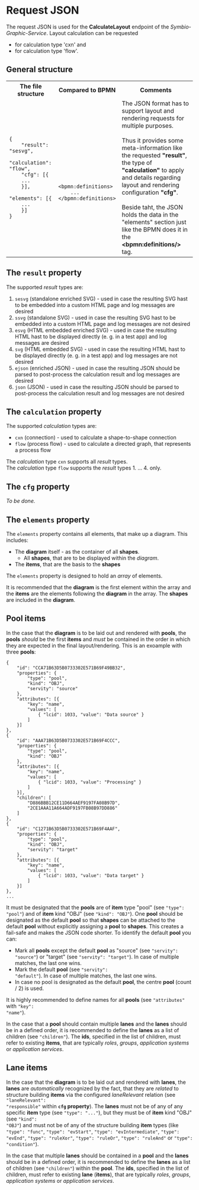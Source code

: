 # Request JSON
The request JSON is used for the **CalculateLayout** endpoint of the *Symbio-Graphic-Service*. Layout calculation can be requested
* for calculation type 'cxn' and
* for calculation type 'flow'.

## General structure

<table>
<tr><th>The file structure</th><th>Compared to BPMN</th><th>Comments</th></tr>
<tr>
<td>

```
{
    "result": "sesvg",
    "calculation": "flow",
    "cfg": [{
	...
    }],
    "elements": [{
	...
    }]
}
```

</td>
<td>

```

	



<bpmn:definitions> 
    ...
</bpmn:definitions>
```

</td>
<td>
The JSON format has to support layout and rendering requests for multiple purposes.
<br/><br/>
Thus it provides some meta-information like the requested  <b>"result"</b>, the type of  <b>"calculation"</b> to apply and details regarding layout and rendering configuration <b>"cfg"</b>.
<br/><br/>
Beside taht, the JSON holds the data in the "elements" section just like the BPMN does it in the <b>&lt;bpmn:definitions/&gt;</b> tag.
</td>
</tr>
</table>

## The <code>result</code> property
The supported *result* types are:
1. <code>sesvg</code> (standalone enriched SVG) - used in case the resulting SVG hast to be embedded into a custom HTML page and log messages are desired
2. <code>ssvg</code> (standalone SVG) - used in case the resulting SVG hast to be embedded into a custom HTML page and log messages are not desired
3. <code>esvg</code> (HTML embedded enriched SVG) - used in case the resulting HTML hast to be displayed directly (e. g. in a test app) and log messages are desired
4. <code>svg</code> (HTML embedded SVG) - used in case the resulting HTML hast to be displayed directly (e. g. in a test app) and log messages are not desired
5. <code>ejson</code> (enriched JSON) - used in case the resulting JSON should be parsed to post-process the calculation result and log messages are desired
6. <code>json</code> (JSON) - used in case the resulting JSON should be parsed to post-process the calculation result and log messages are not desired

## The <code>calculation</code> property
The supported *calculation* types are:
* <code>cxn</code> (connection) - used to calculate a shape-to-shape connection
* <code>flow</code> (process flow) - used to calculate a directed graph, that represents a process flow

The *calculation* type <code>cxn</code> supports all *result* types.<br/>
The *calculation* type <code>flow</code> supports the *result* types 1. ... 4. only.

## The <code>cfg</code> property

*To be done.*

## The <code>elements</code> property

The <code>elements</code> property contains all elements, that make up a diagram. This includes:

- The **diagram** itself - as the container of all **shapes**.
  - All **shapes**, that are to be displayed within the *diagram*.
- The **items**, that are the basis to the **shapes**

The <code>elements</code> property is designed to hold an *array* of elements.

It is recommended that the **diagram** is the first element within the array and the **items** are the elements following the **diagram** in the array. The **shapes** are included in the **diagram**.

## Pool items
In the case that the **diagram** is to be laid out and rendered with **pools**, the **pools** *should* be the first **items** and *must* be contained in the order in which they are expected in the final layout/rendering. This is an exoample with three **pools**:

```
{
	"id": "CCA71B63D5B0733302E571B69F49BB32",
	"properties": {
		"type": "pool",
		"kind": "OBJ",
		"servity": "source"
	},
	"attributes": [{
		"key": "name",
		"values": [
			{ "lcid": 1033, "value": "Data source" }
		]
	}]
},
{
	"id": "AAA71B63D5B0733302E571B69F4CCC",
	"properties": {
		"type": "pool",
		"kind": "OBJ"
	},
	"attributes": [{
		"key": "name",
		"values": [
			{ "lcid": 1033, "value": "Processing" }
		]
	}],
	"children": [
		"D886BBB12CE11D664AEF9197FA08B97D",
		"2CE1AAA11A664ADF9197FB08B97DD886"
	]
},
{
	"id": "C1271B63D5B0733302E571B69F4AAF",
	"properties": {
		"type": "pool",
		"kind": "OBJ",
		"servity": "target"
	},
	"attributes": [{
		"key": "name",
		"values": [
			{ "lcid": 1033, "value": "Data target" }
		]
	}]
},
...
```
It must be designated that the **pools** are of **item** type "pool" (see <code>"type": "pool"</code>) and of **item** kind "OBJ" (see <code>"kind": "OBJ"</code>). One **pool** should be designated as the default **pool** so that **shapes** can be attached to the default **pool** without explicitly assigning a **pool** to **shapes**. This creates a fail-safe and makes the JSON code shorter. To identify the default **pool** you can:

- Mark all **pools** except the default **pool** as "source" (see <code>"servity": "source"</code>) or "target" (see <code>"servity": "target"</code>). In case of multiple matches, the last one wins.
- Mark the default **pool** (see <code>"servity": "default"</code>). In case of multiple matches, the last one wins.
- In case no pool is designated as the default **pool**, the centre **pool** (count / 2) is used.

It is highly recommended to define names for all **pools** (see <code>"attributes"</code> with <code>"key": "name"</code>).

In the case that a **pool** should contain multiple **lanes** and the **lanes** should be in a defined order, it is recommended to define the **lanes** as a list of children (see <code>"children"</code>). The **ids**, specified in the list of children, must refer to existing **items**, that are typically *roles*, *groups*, *application systems* or *application services*.

## Lane items
In the case that the **diagram** is to be laid out and rendered with **lanes**, the **lanes** are *automatically* recognized by the fact, that they are *related* to structure building  **items** via the configured *laneRelevant* relation (see <code>"laneRelevant": "responsible"</code> within **<code>cfg</code> property**). The  **lanes** must not be of any of any specific **item** type (see <code>"type": "..."</code>), but they must be of **item** kind "OBJ" (see <code>"kind": "OBJ"</code>) and must not be of any of the structure building  **item** types (like <code>"type": "func"</code>, <code>"type": "evStart"</code>, <code>"type": "evIntermediate"</code>, <code>"type": "evEnd"</code>, <code>"type": "ruleXor"</code>, <code>"type": "ruleOr"</code>, <code>"type": "ruleAnd"</code> or <code>"type": "condition"</code>).

In the case that multiple **lanes** should be contained in a **pool** and the **lanes** should be in a defined order, it is recommended to define the **lanes** as a list of children (see <code>"children"</code>) within the **pool**. The **ids**, specified in the list of children, must refer to existing **lane** (**items**), that are typically *roles*, *groups*, *application systems* or *application services*.

